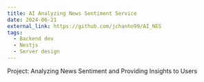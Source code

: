 ```yaml
---
title: AI Analyzing News Sentiment Service
date: 2024-06-21
external_link: https://github.com/jchanho99/AI_NES
tags:
  - Backend dev
  - Nestjs
  - Server design
---
```


Project: Analyzing News Sentiment and Providing Insights to Users
<!--more-->

